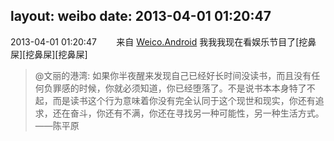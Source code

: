 layout: weibo
date: 2013-04-01 01:20:47
---
2013-04-01 01:20:47  &nbsp;&nbsp;&nbsp;&nbsp;&nbsp;&nbsp; 来自 <a href="http://app.weibo.com/t/feed/l4RWD" rel="nofollow">Weico.Android</a>
我我我现在看娱乐节目了[挖鼻屎][挖鼻屎][挖鼻屎]
>  @文丽的港湾: 如果你半夜醒来发现自己已经好长时间没读书，而且没有任何负罪感的时候，你就必须知道，你已经堕落了。不是说书本本身特了不起，而是读书这个行为意味着你没有完全认同于这个现世和现实，你还有追求，还在奋斗，你还有不满，你还在寻找另一种可能性，另一种生活方式。 ——陈平原 ​​​
